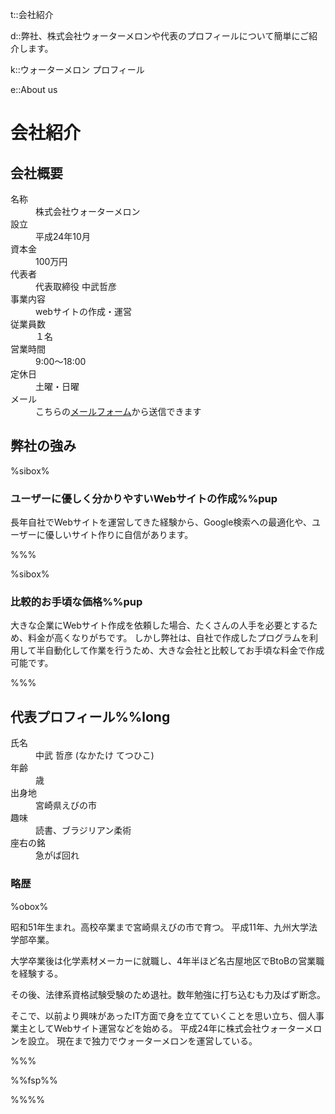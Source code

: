 t::会社紹介

d::弊社、株式会社ウォーターメロンや代表のプロフィールについて簡単にご紹介します。

k::ウォーターメロン プロフィール

e::About us

# 会社紹介

## 会社概要

<dl>
	<dt>名称</dt><dd>株式会社ウォーターメロン</dd>
	<dt>設立</dt><dd>平成24年10月</dd>
	<dt>資本金</dt><dd>100万円</dd>
	<dt>代表者</dt><dd>代表取締役 中武哲彦</dd>
	<dt>事業内容</dt><dd>webサイトの作成・運営</dd>
	<dt>従業員数</dt><dd>１名</dd>
	<dt>営業時間</dt><dd>9:00〜18:00</dd>
	<dt>定休日</dt><dd>土曜・日曜</dd>
	<dt>メール</dt><dd> こちらの<a href="../contact/">メールフォーム</a>から送信できます</dd>
</dl>

## 弊社の強み

%sibox%

### ユーザーに優しく分かりやすいWebサイトの作成%%pup

長年自社でWebサイトを運営してきた経験から、Google検索への最適化や、ユーザーに優しいサイト作りに自信があります。

%%%


%sibox%

### 比較的お手頃な価格%%pup

大きな企業にWebサイト作成を依頼した場合、たくさんの人手を必要とするため、料金が高くなりがちです。
しかし弊社は、自社で作成したプログラムを利用して半自動化して作業を行うため、大きな会社と比較してお手頃な料金で作成可能です。

%%%


## 代表プロフィール%%long

<dl>
<dt>氏名</dt><dd>中武 哲彦 (なかたけ てつひこ)</dd>
<dt>年齢</dt><dd><span id="t_age"></span>歳</dd>
<dt>出身地</dt><dd>宮崎県えびの市</dd>
<dt>趣味</dt><dd>読書、ブラジリアン柔術</dd>
<dt>座右の銘</dt><dd>急がば回れ</dd>
</dl>

### 略歴

%obox%

昭和51年生まれ。高校卒業まで宮崎県えびの市で育つ。
平成11年、九州大学法学部卒業。

大学卒業後は化学素材メーカーに就職し、4年半ほど名古屋地区でBtoBの営業職を経験する。

その後、法律系資格試験受験のため退社。数年勉強に打ち込むも力及ばず断念。

そこで、以前より興味があったIT方面で身を立てていくことを思い立ち、個人事業主としてWebサイト運営などを始める。
平成24年に株式会社ウォーターメロンを設立。
現在まで独力でウォーターメロンを運営している。

%%%


%%fsp%%
<script>
	let dp = 0;
	if (new Date().getMonth() >= 10){dp = 1}
    let tAge = document.getElementById('t_age');
	tAge.innerText = String(new Date().getFullYear() - 1977 + dp);
</script>
%%%%